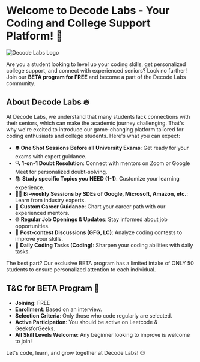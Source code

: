 # Welcome to Decode Labs - Your Coding and College Support Platform! 🚀

![Decode Labs Logo](link_to_your_logo_image.png)

Are you a student looking to level up your coding skills, get personalized college support, and connect with experienced seniors? Look no further! Join our **BETA program for FREE** and become a part of the Decode Labs community.

## About Decode Labs 🔥

At Decode Labs, we understand that many students lack connections with their seniors, which can make the academic journey challenging. That's why we're excited to introduce our game-changing platform tailored for coding enthusiasts and college students. Here's what you can expect:

- ⛔ **One Shot Sessions Before all University Exams**: Get ready for your exams with expert guidance.
- 🔍 **1-on-1 Doubt Resolution**: Connect with mentors on Zoom or Google Meet for personalized doubt-solving.
- 📚 **Study specific Topics you NEED (1-1)**: Customize your learning experience.
- 👩‍💼 **Bi-weekly Sessions by SDEs of Google, Microsoft, Amazon, etc.**: Learn from industry experts.
- 🚀 **Custom Career Guidance**: Chart your career path with our experienced mentors.
- 🌐 **Regular Job Openings & Updates**: Stay informed about job opportunities.
- 🧠 **Post-contest Discussions (GFG, LC)**: Analyze coding contests to improve your skills.
- 📆 **Daily Coding Tasks (Coding)**: Sharpen your coding abilities with daily tasks.

The best part? Our exclusive BETA program has a limited intake of ONLY 50 students to ensure personalized attention to each individual.

## T&C for BETA Program 📜

- **Joining**: FREE
- **Enrollment**: Based on an interview.
- **Selection Criteria**: Only those who code regularly are selected.
- **Active Participation**: You should be active on Leetcode & GeeksforGeeks.
- **All Skill Levels Welcome**: Any beginner looking to improve is welcome to join!


Let's code, learn, and grow together at Decode Labs! 😍
